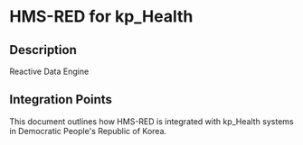 # HMS-RED for kp_Health

## Description

Reactive Data Engine

## Integration Points

This document outlines how HMS-RED is integrated with kp_Health systems in Democratic People's Republic of Korea.
